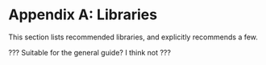# Appendix A: Libraries

This section lists recommended libraries, and explicitly recommends a few.

??? Suitable for the general guide? I think not ???